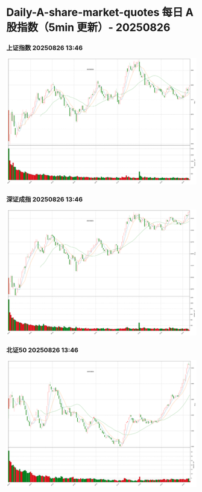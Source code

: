 
# Daily-A-share-market-quotes 每日 A 股指数（5min 更新）- 20250826

### 上证指数 20250826 13:46
![](./fig/2025/8/20250826-sh000001.png)

### 深证成指 20250826 13:46
![](./fig/2025/8/20250826-sz399001.png)

### 北证50 20250826 13:46
![](./fig/2025/8/20250826-bj899050.png)

